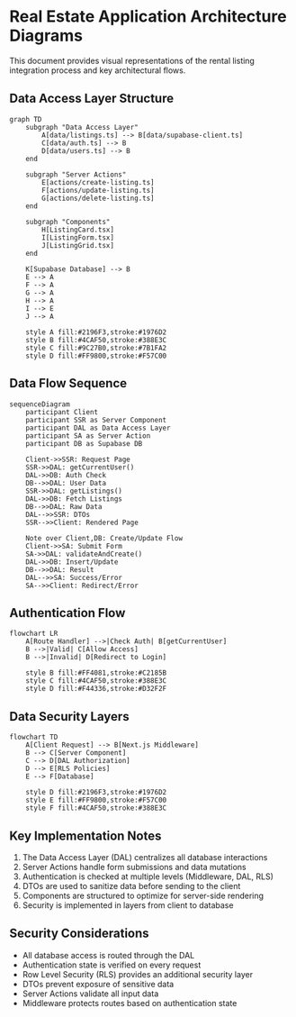 # Real Estate Application Architecture Diagrams

This document provides visual representations of the rental listing integration process and key architectural flows.

## Data Access Layer Structure

```mermaid
graph TD
    subgraph "Data Access Layer"
        A[data/listings.ts] --> B[data/supabase-client.ts]
        C[data/auth.ts] --> B
        D[data/users.ts] --> B
    end

    subgraph "Server Actions"
        E[actions/create-listing.ts]
        F[actions/update-listing.ts]
        G[actions/delete-listing.ts]
    end

    subgraph "Components"
        H[ListingCard.tsx]
        I[ListingForm.tsx]
        J[ListingGrid.tsx]
    end

    K[Supabase Database] --> B
    E --> A
    F --> A
    G --> A
    H --> A
    I --> E
    J --> A

    style A fill:#2196F3,stroke:#1976D2
    style B fill:#4CAF50,stroke:#388E3C
    style C fill:#9C27B0,stroke:#7B1FA2
    style D fill:#FF9800,stroke:#F57C00
```

## Data Flow Sequence

```mermaid
sequenceDiagram
    participant Client
    participant SSR as Server Component
    participant DAL as Data Access Layer
    participant SA as Server Action
    participant DB as Supabase DB

    Client->>SSR: Request Page
    SSR->>DAL: getCurrentUser()
    DAL->>DB: Auth Check
    DB-->>DAL: User Data
    SSR->>DAL: getListings()
    DAL->>DB: Fetch Listings
    DB-->>DAL: Raw Data
    DAL-->>SSR: DTOs
    SSR-->>Client: Rendered Page

    Note over Client,DB: Create/Update Flow
    Client->>SA: Submit Form
    SA->>DAL: validateAndCreate()
    DAL->>DB: Insert/Update
    DB-->>DAL: Result
    DAL-->>SA: Success/Error
    SA-->>Client: Redirect/Error
```

## Authentication Flow

```mermaid
flowchart LR
    A[Route Handler] -->|Check Auth| B[getCurrentUser]
    B -->|Valid| C[Allow Access]
    B -->|Invalid| D[Redirect to Login]

    style B fill:#FF4081,stroke:#C2185B
    style C fill:#4CAF50,stroke:#388E3C
    style D fill:#F44336,stroke:#D32F2F
```

## Data Security Layers

```mermaid
flowchart TD
    A[Client Request] --> B[Next.js Middleware]
    B --> C[Server Component]
    C --> D[DAL Authorization]
    D --> E[RLS Policies]
    E --> F[Database]

    style D fill:#2196F3,stroke:#1976D2
    style E fill:#FF9800,stroke:#F57C00
    style F fill:#4CAF50,stroke:#388E3C
```

## Key Implementation Notes

1. The Data Access Layer (DAL) centralizes all database interactions
2. Server Actions handle form submissions and data mutations
3. Authentication is checked at multiple levels (Middleware, DAL, RLS)
4. DTOs are used to sanitize data before sending to the client
5. Components are structured to optimize for server-side rendering
6. Security is implemented in layers from client to database

## Security Considerations

- All database access is routed through the DAL
- Authentication state is verified on every request
- Row Level Security (RLS) provides an additional security layer
- DTOs prevent exposure of sensitive data
- Server Actions validate all input data
- Middleware protects routes based on authentication state
